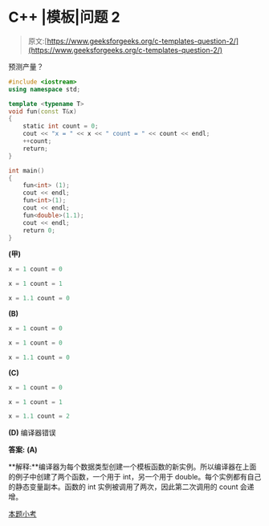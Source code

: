 # C++ |模板|问题 2

> 原文:[https://www.geeksforgeeks.org/c-templates-question-2/](https://www.geeksforgeeks.org/c-templates-question-2/)

预测产量？

```cpp
#include <iostream>
using namespace std;

template <typename T>
void fun(const T&x)
{
    static int count = 0;
    cout << "x = " << x << " count = " << count << endl;
    ++count;
    return;
}

int main()
{
    fun<int> (1); 
    cout << endl;
    fun<int>(1); 
    cout << endl;
    fun<double>(1.1);
    cout << endl;
    return 0;
}
```

**(甲)**

```cpp
x = 1 count = 0

x = 1 count = 1

x = 1.1 count = 0
```

**(B)**

```cpp
x = 1 count = 0

x = 1 count = 0

x = 1.1 count = 0
```

**(C)**

```cpp
x = 1 count = 0

x = 1 count = 1

x = 1.1 count = 2
```

**(D)** 编译器错误

**答案:** **(A)**

**解释:**编译器为每个数据类型创建一个模板函数的新实例。所以编译器在上面的例子中创建了两个函数，一个用于 int，另一个用于 double。每个实例都有自己的静态变量副本。函数的 int 实例被调用了两次，因此第二次调用的 count 会递增。

[本题小考](https://www.geeksforgeeks.org/quiz-corner-gq/)